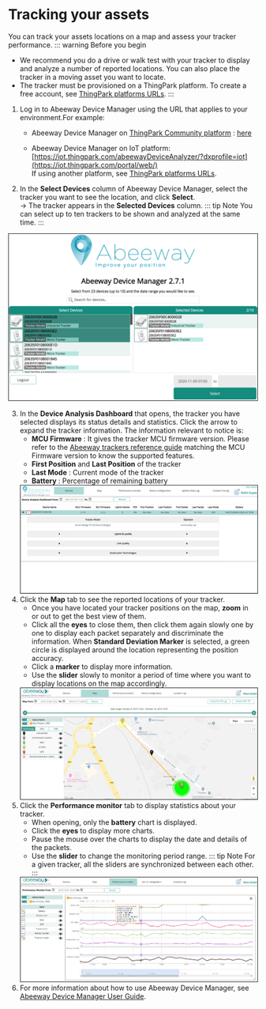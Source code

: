 # Tracking your assets
You can track your assets locations on a map and assess your tracker performance.
::: warning Before you begin
 * We recommend you do a drive or walk test with your tracker to display and analyze a number of reported locations. You can also place the tracker in a moving asset you want to locate.
 * The tracker must be provisioned on a ThingPark platform. To create a free account, see [ThingPark platforms URLs](/D-Reference/ThingParkLocationURLs/).
:::

1. Log in to Abeeway Device Manager using the URL that applies to your environment.For example:<br/>
    * Abeeway Device Manager on [ThingPark Community platform](https://community.thingpark.org/) : [here](https://community.thingpark.io/thingpark/abeewayDeviceAnalyzer/index.php?dxprofile=community-api)<br/>

    * Abeeway Device Manager on IoT platform: [https://iot.thingpark.com/abeewayDeviceAnalyzer/?dxprofile=iot](https://iot.thingpark.com/portal/web/)<br/>
If using another platform, see [ThingPark platforms URLs](/D-Reference/ThingParkLocationURLs/).<br/>

2. In the **Select Devices** column of Abeeway Device Manager, select the tracker you want to see the location, and click **Select**.<br/>
-> The tracker appears in the **Selected Devices** column.
::: tip Note
 You can select up to ten trackers to be shown and analyzed at the same time.
:::
<img src="./images/ADASelectTracker.png" border="1" />

3. In the **Device Analysis Dashboard** that opens, the tracker you have selected displays its status details and statistics. Click the arrow to expand the tracker information. The information relevant to notice is:
    * **MCU Firmware** : It gives the tracker MCU firmware version. Please refer to the [Abeeway trackers reference guide](/AbeewayRefGuide/introduction/) matching the MCU Firmware version to know the supported features.
    * **First Position** and **Last Position** of the tracker
    * **Last Mode** : Current mode of the tracker
    * **Battery** : Percentage of remaining battery
    <img src="./images/ADADevicesTab.png" border="1" />
4. Click the **Map** tab to see the reported locations of your tracker.
    * Once you have located your tracker positions on the map, **zoom** in or out to get the best view of them.
    * Click all the **eyes** to close them, then click them again slowly one by one to display each packet separately and discriminate the information. When **Standard Deviation Marker** is selected, a green circle is displayed around the location representing the position accuracy.
    * Click a **marker** to display more information.
    * Use the **slider** slowly to monitor a period of time where you want to display locations on the map accordingly.
    <img src="./images/ADAMapTab.png" border="1" />
5. Click the **Performance monitor** tab to display statistics about your tracker.
    * When opening, only the **battery** chart is displayed.
    * Click the **eyes** to display more charts.
    * Pause the mouse over the charts to display the date and details of the packets.
    * Use the **slider** to change the monitoring period range. 
    ::: tip Note
    For a given tracker, all the sliders are synchronized between each other.
    :::
    <img src="./images/ADAPerfTab.png" border="1" />
6. For more information about how to use Abeeway Device Manager, see [Abeeway Device Manager User Guide](/B-Feature-Topics/AbeewayDeviceManager_C/).

